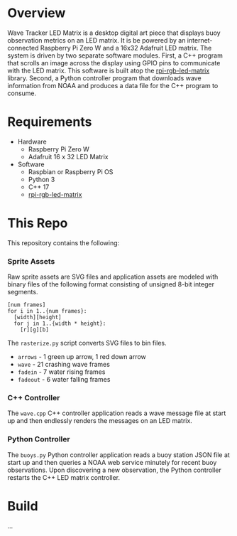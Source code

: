 # Overview
Wave Tracker LED Matrix is a desktop digital art piece that displays buoy observation metrics on
an LED matrix. It is be powered by an internet-connected Raspberry Pi Zero W and a 16x32 Adafruit LED matrix.
The system is driven by two separate software modules. First, a C++ program that scrolls an image across
the display using GPIO pins to communicate with the LED matrix. This software is built atop the 
[rpi-rgb-led-matrix](https://github.com/hzeller/rpi-rgb-led-matrix) library.
Second, a Python controller program that downloads wave information from NOAA
and produces a data file for the C++ program to consume. 

# Requirements

* Hardware
  * Raspberry Pi Zero W
  * Adafruit 16 x 32 LED Matrix
* Software
  * Raspbian or Raspberry Pi OS
  * Python 3
  * C++ 17
  * [rpi-rgb-led-matrix](https://github.com/hzeller/rpi-rgb-led-matrix)
  
# This Repo

This repository contains the following:

### Sprite Assets
Raw sprite assets are SVG files and application assets are modeled with 
binary files of the following format consisting of unsigned 8-bit integer segments.

```
[num frames]
for i in 1..{num frames}:
  [width][height]
  for j in 1..{width * height}:
    [r][g][b] 
```

The `rasterize.py` script converts SVG files to bin files.

* `arrows` - 1 green up arrow, 1 red down arrow
* `wave` - 21 crashing wave frames
* `fadein` - 7 water rising frames
* `fadeout` - 6 water falling frames 

### C++ Controller

The `wave.cpp` C++ controller application reads a wave message file at start
up and then endlessly renders the messages on an LED matrix.

### Python Controller 

The `buoys.py` Python controller application reads a buoy station JSON file
at start up and then queries a NOAA web service minutely for recent buoy 
observations. Upon discovering a new observation, the Python controller 
restarts the C++ LED matrix controller.

# Build

...